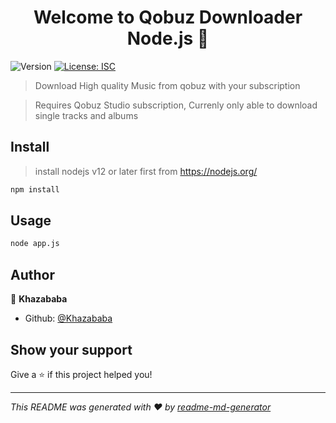 <h1 align="center">Welcome to Qobuz Downloader Node.js 👋</h1>
<p>
  <img alt="Version" src="https://img.shields.io/badge/version-1.0.0-blue.svg?cacheSeconds=2592000" />
  <a href="#" target="_blank">
    <img alt="License: ISC" src="https://img.shields.io/badge/License-ISC-yellow.svg" />
  </a>
</p>

> Download High quality Music from qobuz with your subscription

> Requires Qobuz Studio subscription, Currenly only able to download single tracks and albums


## Install

> install nodejs v12 or later first from https://nodejs.org/

```sh
npm install
```

## Usage

```sh
node app.js
```


## Author

👤 **Khazababa**

* Github: [@Khazababa](https://github.com/Khazababa)

## Show your support

Give a ⭐️ if this project helped you!

***
_This README was generated with ❤️ by [readme-md-generator](https://github.com/kefranabg/readme-md-generator)_